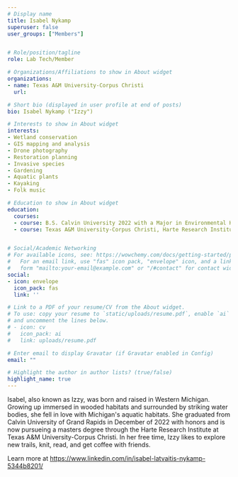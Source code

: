```yaml
---
# Display name
title: Isabel Nykamp
superuser: false
user_groups: ["Members"]


# Role/position/tagline
role: Lab Tech/Member

# Organizations/Affiliations to show in About widget
organizations:
- name: Texas A&M University-Corpus Christi
  url: 

# Short bio (displayed in user profile at end of posts)
bio: Isabel Nykamp ("Izzy")

# Interests to show in About widget
interests:
- Wetland conservation
- GIS mapping and analysis
- Drone photography
- Restoration planning
- Invasive species
- Gardening
- Aquatic plants
- Kayaking
- Folk music

# Education to show in About widget
education:
  courses:
  - course: B.S. Calvin University 2022 with a Major in Environmental Health & Conservation, Minor in Geography
  - course: Texas A&M University-Corpus Christi, Harte Research Institute


# Social/Academic Networking
# For available icons, see: https://wowchemy.com/docs/getting-started/page-builder/#icons
#   For an email link, use "fas" icon pack, "envelope" icon, and a link in the
#   form "mailto:your-email@example.com" or "/#contact" for contact widget.
social:
- icon: envelope
  icon_pack: fas
  link: ''

# Link to a PDF of your resume/CV from the About widget.
# To use: copy your resume to `static/uploads/resume.pdf`, enable `ai` icons in `params.toml`,
# and uncomment the lines below.
# - icon: cv
#   icon_pack: ai
#   link: uploads/resume.pdf

# Enter email to display Gravatar (if Gravatar enabled in Config)
email: ""

# Highlight the author in author lists? (true/false)
highlight_name: true
---
```


Isabel, also known as Izzy, was born and raised in Western Michigan. Growing up immersed in wooded habitats and surrounded by striking water bodies, she fell in love with Michigan's aquatic habitats. She graduated from Calvin University of Grand Rapids in December of 2022 with honors and is now pursueing a masters degree through the Harte Research Institute at Texas A&M University-Corpus Christi.  In her free time, Izzy likes to explore new trails, knit, read, and get coffee with friends.  

Learn more at https://www.linkedin.com/in/isabel-latvaitis-nykamp-5344b8201/









